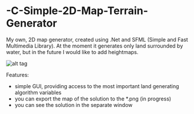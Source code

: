 # -C-Simple-2D-Map-Terrain-Generator
My own, 2D map generator, created using .Net and SFML (Simple and Fast Multimedia Library). At the moment it generates only land surrounded by water, but in the future I would like to add heightmaps.

![alt tag](https://cloud.githubusercontent.com/assets/4293290/7105492/42f06032-e11d-11e4-8b65-eb08beb04c22.PNG)

Features:
- simple GUI, providing access to the most important land generating algorithm variables
- you can export the map of the solution to the *.png (in progress)
- you can see the solution in the separate window
